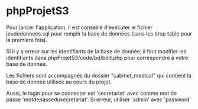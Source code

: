 # phpProjetS3

Pour lancer l'application, il est conseillé d'exécuter le fichier jeudedonnees.sql pour remplir la base de données (sans les drop table pour la première fois).

Si il y a erreur sur les identifiants de la base de donnée, il faut modifier les identifiants dans phpProjetS3/code/bd/bdd.php pour correspondre à votre base de donnée.

Les fichiers sont accompagnés du dossier "cabinet_medical" qui contient la base de donnée utilisée au cours du projet.

Aussi, le login pour se connecter est 'secretariat' avec comme mot de passe 'motdepassedusecretariat'.
Si erreur, utiliser 'admin' avec 'password'
